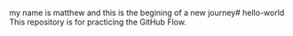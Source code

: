 my name is matthew and this is the begining of a new journey# hello-world
This repository is for practicing the GitHub Flow.
